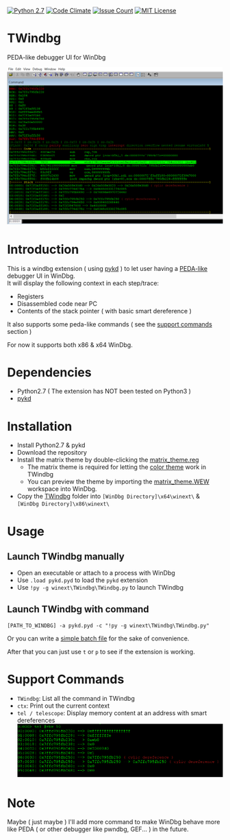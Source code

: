 [![Python 2.7](https://img.shields.io/badge/Python-2.7-green.svg)](https://github.com/bruce30262/TWindbg/)
[![Code Climate](https://codeclimate.com/github/bruce30262/TWindbg/badges/gpa.svg)](https://codeclimate.com/github/bruce30262/TWindbg)
[![Issue Count](https://codeclimate.com/github/bruce30262/TWindbg/badges/issue_count.svg)](https://codeclimate.com/github/bruce30262/TWindbg)
[![MIT License](https://img.shields.io/badge/license-MIT-blue.svg)](http://choosealicense.com/licenses/mit/)


# TWindbg
PEDA-like debugger UI for WinDbg

![context img](/img/context.PNG?raw=true)

# Introduction
This is a windbg extension ( using [pykd](https://pykd.codeplex.com/) ) to let user having a [PEDA-like](https://github.com/longld/peda) debugger UI in WinDbg.  
It will display the following context in each step/trace:  
- Registers
- Disassembled code near PC
- Contents of the stack pointer ( with basic smart dereference )  

It also supports some peda-like commands ( see the [support commands](#support-commands) section )

For now it supports both x86 & x64 WinDbg.

# Dependencies
* Python2.7 ( The extension has NOT been tested on Python3 )
* [pykd](https://pykd.codeplex.com/)

# Installation
* Install Python2.7 & pykd
* Download the repository
* Install the matrix theme by double-clicking the [matrix_theme.reg](/matrix_theme.reg)
  - The matrix theme is required for letting the [color theme](/TWindbg/color.py) work in TWindbg
  - You can preview the theme by importing the [matrix_theme.WEW](/matrix_theme.WEW) workspace into WinDbg.
* Copy the [TWindbg](/TWindbg) folder into `[WinDbg Directory]\x64\winext\` & `[WinDbg Directory]\x86\winext\`

# Usage
## Launch TWindbg manually
* Open an executable or attach to a process with WinDbg
* Use `.load pykd.pyd` to load the `pykd` extension
* Use `!py -g winext\TWindbg\TWindbg.py` to launch TWindbg

## Launch TWindbg with command
```
[PATH_TO_WINDBG] -a pykd.pyd -c "!py -g winext\TWindbg\TWindbg.py"
```
Or you can write a [simple batch file](/batch/TWindbg_x64.bat) for the sake of convenience.

After that you can just use `t` or `p` to see if the extension is working.

# Support Commands
* `TWindbg`: List all the command in TWindbg
* `ctx`: Print out the current context
* `tel / telescope`: Display memory content at an address with smart dereferences
![tel img](/img/tel.PNG?raw=true)

# Note
Maybe ( just maybe ) I'll add more command to make WinDbg behave more like PEDA ( or other debugger like pwndbg, GEF... ) in the future.
